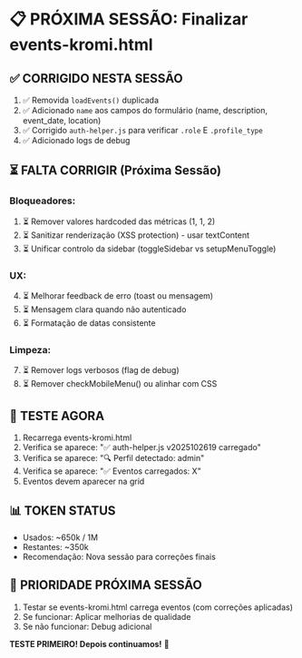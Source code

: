 # 📋 PRÓXIMA SESSÃO: Finalizar events-kromi.html

## ✅ CORRIGIDO NESTA SESSÃO

1. ✅ Removida `loadEvents()` duplicada
2. ✅ Adicionado `name` aos campos do formulário (name, description, event_date, location)
3. ✅ Corrigido `auth-helper.js` para verificar `.role` E `.profile_type`
4. ✅ Adicionado logs de debug

## ⏳ FALTA CORRIGIR (Próxima Sessão)

### **Bloqueadores:**
1. ⏳ Remover valores hardcoded das métricas (1, 1, 2)
2. ⏳ Sanitizar renderização (XSS protection) - usar textContent
3. ⏳ Unificar controlo da sidebar (toggleSidebar vs setupMenuToggle)

### **UX:**
4. ⏳ Melhorar feedback de erro (toast ou mensagem)
5. ⏳ Mensagem clara quando não autenticado
6. ⏳ Formatação de datas consistente

### **Limpeza:**
7. ⏳ Remover logs verbosos (flag de debug)
8. ⏳ Remover checkMobileMenu() ou alinhar com CSS

## 🧪 TESTE AGORA

1. Recarrega events-kromi.html
2. Verifica se aparece: "✅ auth-helper.js v2025102619 carregado"
3. Verifica se aparece: "🔍 Perfil detectado: admin"
4. Verifica se aparece: "✅ Eventos carregados: X"
5. Eventos devem aparecer na grid

## 📊 TOKEN STATUS

- Usados: ~650k / 1M
- Restantes: ~350k
- Recomendação: Nova sessão para correções finais

## 🎯 PRIORIDADE PRÓXIMA SESSÃO

1. Testar se events-kromi.html carrega eventos (com correções aplicadas)
2. Se funcionar: Aplicar melhorias de qualidade
3. Se não funcionar: Debug adicional

**TESTE PRIMEIRO! Depois continuamos!** 🚀

